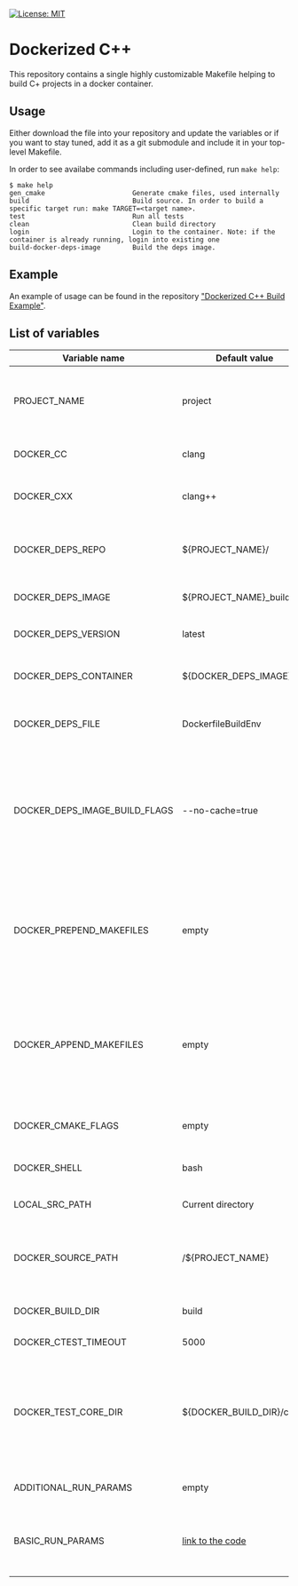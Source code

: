 [![License: MIT](https://img.shields.io/badge/License-MIT-yellow.svg)](https://opensource.org/licenses/MIT)

# Dockerized C++

This repository contains a single highly customizable Makefile helping to build C+ projects in a docker container.

## Usage
Either download the file into your repository and update the variables or if
you want to stay tuned, add it as a git submodule and include it in your
top-level Makefile.

In order to see availabe commands including user-defined, run `make help`:

```plain
$ make help
gen_cmake                      Generate cmake files, used internally
build                          Build source. In order to build a specific target run: make TARGET=<target name>.
test                           Run all tests
clean                          Clean build directory
login                          Login to the container. Note: if the container is already running, login into existing one
build-docker-deps-image        Build the deps image.
```

## Example
An example of usage can be found in the repository ["Dockerized C++ Build Example"](https://github.com/f-squirrel/dockerized_cpp_build_example).

## List of variables

| Variable name | Default value | Description |
| ------------- | ------------- | ----------- |
| PROJECT_NAME  | project       | Name of the project, by default used in multiple places |
| DOCKER_CC     | clang         | C copmiler used in the project |
| DOCKER_CXX     | clang++         | C++ copmiler used in the project |
| DOCKER_DEPS_REPO | ${PROJECT_NAME}/ | Docker repository where the build image is stored |
| DOCKER_DEPS_IMAGE | ${PROJECT_NAME}_build | The name of the build image |
| DOCKER_DEPS_VERSION | latest | Docker image version |
| DOCKER_DEPS_CONTAINER | ${DOCKER_DEPS_IMAGE} | The name of build's docker container |
| DOCKER_DEPS_FILE | DockerfileBuildEnv | Dockerfile used for building the build image |
| DOCKER_DEPS_IMAGE_BUILD_FLAGS | --no-cache=true | Flags used for building the image, note with this flag on, docker rebuilds from scratch the whole image |
| DOCKER_PREPEND_MAKEFILES | empty | The list of space-separated custom Makefiles to be included before default targets |
| DOCKER_APPEND_MAKEFILES | empty | The list of space-separated ustom Makefiles to be included after default targets |
| DOCKER_CMAKE_FLAGS | empty | Project specific CMake flags |
| DOCKER_SHELL | bash | Shell used in the container |
| LOCAL_SRC_PATH | Current directory | The path to the source files |
| DOCKER_SOURCE_PATH | /${PROJECT_NAME} | Path where source files are mounted in the container |
| DOCKER_BUILD_DIR | build | Cmake build directory |
| DOCKER_CTEST_TIMEOUT | 5000 | CMake test timeout |
| DOCKER_TEST_CORE_DIR | ${DOCKER_BUILD_DIR}/cores | Path to the core files. For more information on configuring core dumps in docker please refer [here](https://ddanilov.me/how-to-configure-core-dump-in-docker-container) |
| ADDITIONAL_RUN_PARAMS | empty | Additional docker run commands |
| BASIC_RUN_PARAMS | [link to the code](https://github.com/f-squirrel/dockerized_cpp/blob/master/Makefile#L29) | Default commands used for running the build container |


